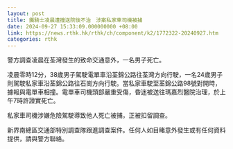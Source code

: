 ```yaml
---
layout: post
title: 鐵騎士凌晨遭撞送院後不治　涉案私家車司機被捕
date: 2024-09-27 15:33:09.000000000 +08:00
link: https://news.rthk.hk/rthk/ch/component/k2/1772322-20240927.htm
categories: rthk
---
```


警方調查凌晨在荃灣發生的致命交通意外，一名男子死亡。

凌晨零時12分，38歲男子駕駛電單車沿荃錦公路往荃灣方向行駛，一名24歲男子則駕駛私家車沿荃錦公路往石崗方向行駛。當私家車駛至荃錦公路98號對開時，據報與電單車相撞。電單車司機頭部嚴重受傷，昏迷被送往瑪嘉烈醫院治理，於上午7時許證實死亡。

私家車司機涉嫌危險駕駛導致他人死亡被捕，正被扣留調查。

新界南總區交通部特別調查隊跟進調查案件。任何人如目睹意外發生或有任何資料提供，請與警方聯絡。
